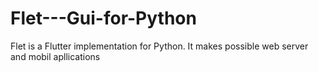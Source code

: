 # Flet---Gui-for-Python
Flet is a Flutter implementation for Python. It makes possible web server and mobil apllications
